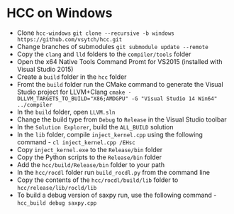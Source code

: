 HCC on Windows
======================
- Clone `hcc-windows`
`git clone --recursive -b windows https://github.com/vsytch/hcc.git`
- Change branches of submodules
`git submodule update --remote`
- Copy the `clang` and `lld` folders to the `compiler/tools` folder
- Open the x64 Native Tools Command Promt for VS2015 (installed with Visual Studio 2015)
- Create a `build` folder in the `hcc` folder
- Fromt the `build` folder run the CMake command to generate the Visual Studio project for LLVM+Clang
`cmake -DLLVM_TARGETS_TO_BUILD="X86;AMDGPU" -G "Visual Studio 14 Win64" ../compiler`
- In the `build` folder, open `LLVM.sln`
- Change the build type from `Debug` to `Release` in the Visual Studio toolbar
- In the `Solution Explorer`, build the `ALL_BUILD` solution
- In the `lib` folder, compile `inject_kernel.cpp` using the following command - `cl inject_kernel.cpp /EHsc`
- Copy `inject_kernel.exe` to the `Release/bin` folder
- Copy the Python scripts to the `Release/bin` folder
- Add the `hcc/build/Release/bin` folder to your path
- In the `hcc/rocdl` folder run `build_rocdl.py` from the command line
- Copy the contents of the `hcc/rocdl/build/lib` folder to `hcc/release/lib/rocld/lib`
- To build a debug version of saxpy run, use the following command - `hcc_build debug saxpy.cpp`